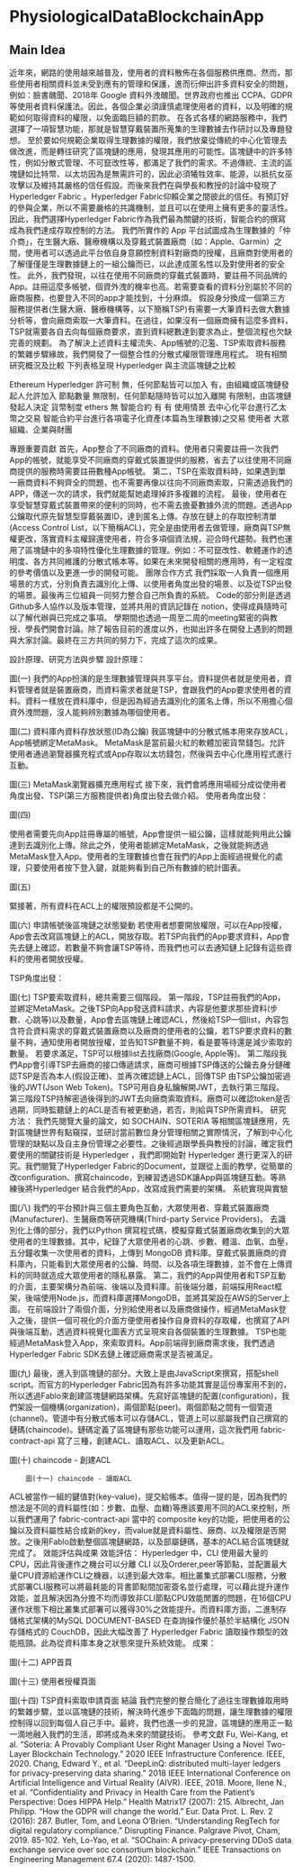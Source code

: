 # PhysiologicalDataBlockchainApp

## Main Idea 
近年來，網路的使用越來越普及，使用者的資料散佈在各個服務供應商。然而，那些使用者相關資料並未受到應有的管理和保護，進而衍伸出許多資料安全的問題，例如：臉書醜聞、2018年 Google 資料外洩醜聞。世界政府也推出 CCPA、GDPR 等使用者資料保護法。因此，各個企業必須謹慎處理使用者的資料，以及明確的規範如何取得資料的權限，以免面臨巨額的罰款。
在各式各樣的網路服務中，我們選擇了一項智慧功能，那就是智慧穿戴裝置所蒐集的生理數據去作研討以及專題發想。
至於要如何規範企業取得生理數據的權限，我們放棄從傳統的中心化管理去做改進，而是轉往研究了區塊鏈的應用，發現其應用的可能性。區塊鏈中的許多特性，例如分散式管理、不可竄改性等，都滿足了我們的需求。不過傳統、主流的區塊鏈如比特幣、以太坊因為是無需許可的，因此必須犧牲效率、能源，以抵抗女巫攻擊以及維持其嚴格的信任假設。而後來我們在與學長和教授的討論中發現了Hyperledger Fabric 。Hyperledger Fabric仰賴企業之間彼此的信任。有預訂好的參與企業，所以不需要嚴格的共識機制，並且可以在使用上擁有更多的靈活性。因此，我們選擇Hyperledger Fabric作為我們最為關鍵的技術，智能合約的撰寫成為我們達成存取控制的方法。
我們所實作的 App 平台試圖成為生理數據的「仲介商」，在生醫大廠、醫療機構以及穿戴式裝置廠商（如：Apple、Garmin）之間，使用者可以透過此平台依自身意願控制資料對廠商的授權，且廠商對使用者的了解僅僅是生理數據鏈上的一組公鑰而已，以此達成匿名性以及對使用者的安全性。
此外，我們發現，以往在使用不同廠商的穿戴式裝置時，要註冊不同品牌的App。註冊這麼多帳號，個資外洩的機率也高。若需要查看的資料分別屬於不同的廠商服務，也要登入不同的app才能找到，十分麻煩。
假設身分換成一個第三方服務提供者(生醫大廠、醫療機構等，以下簡稱TSP)有需要一大筆資料去做大數據分析等，會向廠商索取一大筆資料。在過往，如果沒有一個廠商擁有這麼多資料，TSP就需要各自去向每個廠商要求，直到資料總數達到要求為止，整個流程也欠缺完善的規劃。
為了解決上述資料主權流失、App帳號的氾濫、TSP索取資料服務的繁雜步驟緣故，我們開發了一個整合性的分散式權限管理應用程式。
現有相關研究概況及比較
下列表格呈現 Hyperledger 與主流區塊鏈之比較


Ethereum
Hyperledger 
許可制
無，任何節點皆可以加入
有，由組織或區塊鏈發起人允許加入
節點數量
無限制，任何節點隨時皆可以加入離開
有限制，由區塊鏈發起人決定
貨幣制度
ethers
無
智能合約
有
有
使用情景
去中心化平台進行乙太幣之交易
智能合約平台進行各項電子化資產(本篇為生理數據)之交易
使用者
大眾
組織、企業與財團




專題重要貢獻
首先，App整合了不同廠商的資料。使用者只需要註冊一次我們App的帳號，就能享受不同廠商的穿戴式裝置提供的服務，省去了以往使用不同廠商提供的服務時需要註冊數種App帳號。
第二，TSP在索取資料時，如果遇到單一廠商資料不夠齊全的問題，也不需要再像以往向不同廠商索取，只需透過我們的APP，傳送一次的請求，我們就能幫她處理掉許多複雜的流程。
最後，使用者在享受智慧穿戴式裝置帶來的便利的同時，也不需去擔憂數據外流的問題。透過App公鑰取代原先智慧型穿戴裝置ID，達到匿名上傳。存放在鏈上的存取控制清單(Access Control List，以下簡稱ACL)，完全是由使用者去做管理，廠商與TSP無權更改，落實資料主權歸還使用者，符合多項個資法規，迎合時代趨勢。我們也運用了區塊鏈中的多項特性優化生理數據的管理。例如：不可竄改性、軟體運作的透明度、各方共同維護的分散式帳本等。如果在未來開發相關的應用時，有一定程度的參考價值以及更進一步的開發可能。
團隊合作方式
我們採取一人負責一個應用場景的方式，分別負責去識別化上傳、以使用者角度出發的場景、以及從TSP出發的場景。最後再三位組員一同努力整合自己所負責的系統。
Code的部分則是透過Github多人協作以及版本管理，並將共用的資訊記錄在 notion，使得成員隨時可以了解代辦與已完成之事項。
學期間也透過一周至二周的meeting緊密的與教授、學長們開會討論。除了報告目前的進度以外，也拋出許多在開發上遇到的問題與大家討論。最終在三方共同的努力下，完成了這次的成果。

設計原理、研究方法與步驟
設計原理：

圖(一)
	我們的App扮演的是生理數據管理與共享平台。資料提供者就是使用者，資料管理者就是裝置廠商，而資料需求者就是TSP，會跟我們的App要求使用者的資料。資料一樣放在資料庫中，但是因為經過去識別化的匿名上傳，所以不用擔心個資外洩問題，沒人能夠辨別數據為哪個使用者。

圖(二) 資料庫內資料存放狀態(ID為公鑰)
	我區塊鏈中的分散式帳本用來存放ACL，App帳號綁定MetaMask。
MetaMask是當前最火紅的軟體加密貨幣錢包。允許使用者通過瀏覽器擴充程式或App存取以太坊錢包，然後與去中心化應用程式進行互動。

圖(三) MetaMask瀏覽器擴充應用程式
接下來，我們會將應用場經分成從使用者角度出發、TSP(第三方服務提供者)角度出發去做介紹。
使用者角度出發：

圖(四)

使用者需要先向App註冊專屬的帳號，App會提供一組公鑰，這樣就能夠用此公鑰達到去識別化上傳。除此之外，使用者能綁定MetaMask，之後就能夠透過MetaMask登入App。使用者的生理數據也會在我們的App上面經過視覺化的處理，只要使用者按下登入鍵，就能夠看到自己所有數據的統計圖表。

圖(五)

緊接著，所有資料在ACL上的權限預設都是不公開的。

圖(六) 申請帳號後區塊鏈之狀態變動
若使用者想要開放權限，可以在App授權，App會去改寫區塊鏈上的ACL，開放存取。若TSP向我們的App要求資料，App會先去鏈上確認，若數量不夠會讓TSP等待，而我們也可以去通知鏈上記錄有這些資料的使用者開放授權。

TSP角度出發：

圖(七)
TSP要索取資料，總共需要三個階段。
第一階段，TSP註冊我們的App，並綁定MetaMask。之後TSP向App發送資料請求，內容是他要求那些資料(步數、心跳等)以及數量，App會去區塊鏈上確認ACL，然後給TSP一個list，內容包含符合資料需求的穿戴式裝置廠商以及廠商的使用者的公鑰，若TSP要求資料的數量不夠，通知使用者開放授權，並告知TSP數量不夠，看是要等待還是減少索取的數量。 若要求滿足，TSP可以根據list去找廠商(Google, Apple等)。
第二階段我們App會引導TSP去廠商的接口傳遞請求，廠商可根據TSP傳送的公鑰去身分鏈確認TSP是否為本人(假設正確)、並再次確認鏈上ACL，回傳TSP 由TSP公鑰加密過後的JWT(Json Web Token)。TSP可用自身私鑰解開JWT，去執行第三階段。
第三階段TSP持解密過後得到的JWT去向廠商索取資料。廠商可以確認token是否過期，同時監聽鏈上的ACL是否有被更動過，若否，則給與TSP所需資料。 
研究方法：
我們先閱覽大量的論文，如 SOCHAIN、SOTERIA 等相關區塊鏈應用，先對區塊鏈世界有點窺探，並研討當前數位身分管理相關之實際情況，了解到中心化管理的缺點以及自主身份管理之必要性。之後經過跟學長與教授的討論，確定我們要使用的關鍵技術是 Hyperledger ，我們即開始對 Hyperledger 進行更深入的研究。我們閱覽了Hyperledger Fabric的Document，並跟從上面的教學，從簡單的改configuration、撰寫chaincode，到練習透過SDK讓App與區塊鏈互動。等熟練後將Hyperledger 結合我們的App，改寫成我們需要的架構。
系統實現與實驗

圖(八)
我們的平台預計與三個主要角色互動，大眾使用者、穿戴式裝置廠商(Manufacturer)、生醫廠商等研究機構(Third-party Service Providers)。
去識別化上傳的部分，我們以Python 撰寫程式碼，模擬穿戴式裝置廠商收集到的大眾使用者的生理數據。其中，紀錄了大眾使用者的心跳、步數、體溫、血氧、血壓，五分鐘收集一次使用者的資料，上傳到 MongoDB 資料庫。穿戴式裝置廠商的資料庫內，只能看到大眾使用者的公鑰、時間、以及各項生理數據，並不會在上傳資料的同時就造成大眾使用者的隱私暴露。
第二，我們的App與使用者和TSP互動的介面，主要架構分為前端、後端以及資料庫。前後端分離，前端採用React框架，後端使用Node.js，而資料庫選擇MongoDB，並將其架設在AWS的Server上面。
在前端設計了兩個介面，分別給使用者以及廠商做操作，經過MetaMask登入之後，提供一個可視化的介面方便使用者操作自身資料的存取權，也撰寫了API與後端互動，透過資料視覺化圖表方式呈現來自各個裝置的生理數據。
TSP也能經過MetaMask登入App，來索取資料。App前端得到廠商需求後，我們透過Hyperledger Fabric SDK去鏈上確認廠商需求是否被滿足。

圖(九)
最後，進入到區塊鏈的部分。大致上是由JavaScript來撰寫，搭配shell script。而官方的Hyperledger Fabric因為有許多功能其實是這份專案用不到的，所以透過Fablo來創建區塊鏈網路架構。先寫好區塊鏈的配置(configuration)，我們架設一個機構(organization)，兩個節點(peer)。兩個節點之間有一個管道(channel)。管道中有分散式帳本可以存儲ACL，管道上可以部屬我們自己撰寫的鏈碼(chaincode)。鏈碼定義了區塊鏈有那些功能可以運用，這次我們用 fabric-contract-api 寫了三種，創建ACL、讀取ACL、以及更新ACL。

圖(十) chaincode - 創建ACL

		圖(十一) chaincode - 讀取ACL
ACL被當作一組的鍵值對(key-value)，提交給帳本。值得一提的是，因為我們的想法是不同的資料屬性(如：步數、血壓、血糖)等應該要用不同的ACL來控制，所以我們運用了 fabric-contract-api 當中的 composite key的功能，把使用者的公鑰以及資料屬性結合成新的key，而value就是資料屬性、廠商、以及權限是否開放。之後用Fablo啟動整個區塊鏈網路，以及部屬鏈碼，基本的ACL結合區塊鏈就完成了。
效能評估與成果
效能評估：
Hyperledger 中，CLI 使用最大量的 CPU，因此背後運作之機台可以分離 CLI 以及Orderer,peer等節點，並配置最大量CPU資源給運作CLI之機器，以達到最大效率。相比叢集式部署CLI服務，分散式部署CLI服務可以將最耗能的背書節點間加密簽名並行處理，可以藉此提升運作效能，並且解決因為分擔不均而導致非CLI節點CPU效能閒置的問題，在16個CPU運作狀態下相比叢集式部署可以獲得30%之效能提升。而資料庫方面，二進制存儲格式架構的MySQL DOCUMENT-BASED 在查詢操作優於基於半結構化 JSON 存儲格式的 CouchDB，因此大幅改善了 Hyperledger Fabric 讀取操作類型的效能瓶頸。此為從資料庫本身之狀態來提升系統效能。
成果：

圖(十二) APP首頁

圖(十三) 使用者授權頁面       

圖(十四) TSP資料索取申請頁面
結論
我們完整的整合簡化了過往生理數據取用時的繁雜步驟，並以區塊鏈的技術，解決時代進步下面臨的問題，讓生理數據的權限控制得以回到每個人自己手中。最終，我們也進一步的見證，區塊鏈的應用正一點一滴地融入我們的生活，即將成為未來的關鍵技術。
參考文獻
Fu, Wei-Kang, et al. “Soteria: A Provably Compliant User Right Manager Using a Novel Two-Layer Blockchain Technology.” 2020 IEEE Infrastructure Conference. IEEE, 2020.
Chang, Edward Y., et al. “DeepLinQ: distributed multi-layer ledgers for privacy-preserving data sharing.” 2018 IEEE International Conference on Artificial Intelligence and Virtual Reality (AIVR). IEEE, 2018.
Moore, Ilene N., et al. “Confidentiality and Privacy in Health Care from the Patient’s Perspective: Does HIPPA Help.” Health Matrix17 (2007): 215.
Albrecht, Jan Philipp. “How the GDPR will change the world.” Eur. Data Prot. L. Rev. 2 (2016): 287.
Butler, Tom, and Leona O’Brien. “Understanding RegTech for digital regulatory compliance.” Disrupting Finance. Palgrave Pivot, Cham, 2019. 85-102.
Yeh, Lo-Yao, et al. “SOChain: A privacy-preserving DDoS data exchange service over soc consortium blockchain.” IEEE Transactions on Engineering Management 67.4 (2020): 1487-1500.
